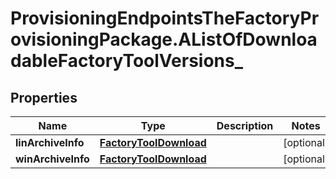 # ProvisioningEndpointsTheFactoryProvisioningPackage.AListOfDownloadableFactoryToolVersions_

## Properties
Name | Type | Description | Notes
------------ | ------------- | ------------- | -------------
**linArchiveInfo** | [**FactoryToolDownload**](FactoryToolDownload.md) |  | [optional] 
**winArchiveInfo** | [**FactoryToolDownload**](FactoryToolDownload.md) |  | [optional] 


